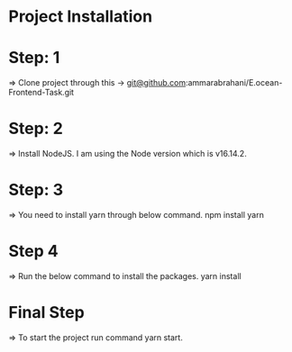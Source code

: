 # Project Installation

# Step: 1
=> Clone project through this -> git@github.com:ammarabrahani/E.ocean-Frontend-Task.git

# Step: 2
=> Install NodeJS. I am using the Node version which is v16.14.2.

# Step: 3
=> You need to install yarn through below command.
npm install yarn

# Step 4
=> Run the below command to install the packages.
yarn install 

# Final Step
=> To start the project run command  yarn start.


 
